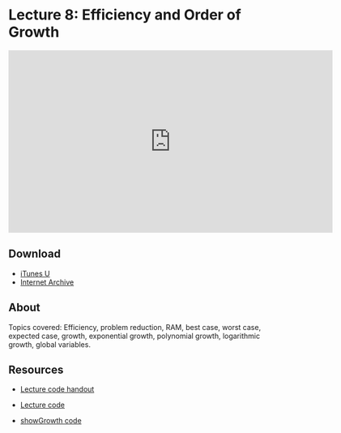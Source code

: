 # Lecture 8: Efficiency and Order of Growth

<iframe width="640" height="360" src="http://www.youtube.com/embed/GmkRmETGghw?feature=player_detailpage" frameborder="0" allowfullscreen></iframe>

## Download

- [iTunes U](http://itunes.apple.com/us/itunes-u/lecture-8-efficiency-order/id499270153?i=110101055)
- [Internet Archive](http://www.archive.org/download/MIT6.00SCS11/MIT6_00SCS11_lec08_300k.mp4)

## About

Topics covered: Efficiency, problem reduction, RAM, best case, worst case, expected case, growth, exponential growth, polynomial growth, logarithmic growth, global variables.



## Resources

- [Lecture code handout](http://ocw.mit.edu/courses/electrical-engineering-and-computer-science/6-00sc-introduction-to-computer-science-and-programming-spring-2011/unit-1/lecture-8-efficiency-and-order-of-growth/MIT6_00SCS11_lec08.pdf)

- [Lecture code](http://ocw.mit.edu/courses/electrical-engineering-and-computer-science/6-00sc-introduction-to-computer-science-and-programming-spring-2011/unit-1/lecture-8-efficiency-and-order-of-growth/lec08.py)

- [showGrowth code](http://ocw.mit.edu/courses/electrical-engineering-and-computer-science/6-00sc-introduction-to-computer-science-and-programming-spring-2011/unit-1/lecture-8-efficiency-and-order-of-growth/showGrowth.py)




